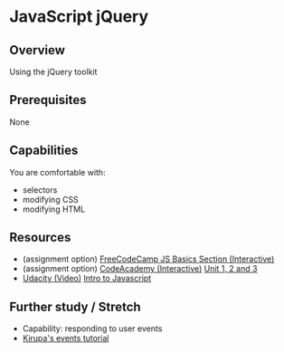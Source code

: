 # JavaScript jQuery

## Overview
Using the jQuery toolkit

## Prerequisites
None

## Capabilities
You are comfortable with:
- selectors
- modifying CSS
- modifying HTML

## Resources
- (assignment option) [FreeCodeCamp JS Basics Section (Interactive)](/resources/js-freecodecamp-INTERACTIVE) 
- (assignment option) [CodeAcademy (Interactive)](/resources/js-codeacademy-INTERACTIVE) [Unit 1, 2 and 3](https://www.codecademy.com/learn/jquery)
- [Udacity (Video)](/resources/js-udacity-VIDEO) [Intro to Javascript](https://www.udacity.com/course/viewer#!/c-ud804/l-1946788554/m-2550568535)


## Further study / Stretch
- Capability: responding to user events
- [Kirupa's events tutorial](/resources/js-events-series-kirupa-MULTIMODAL)
